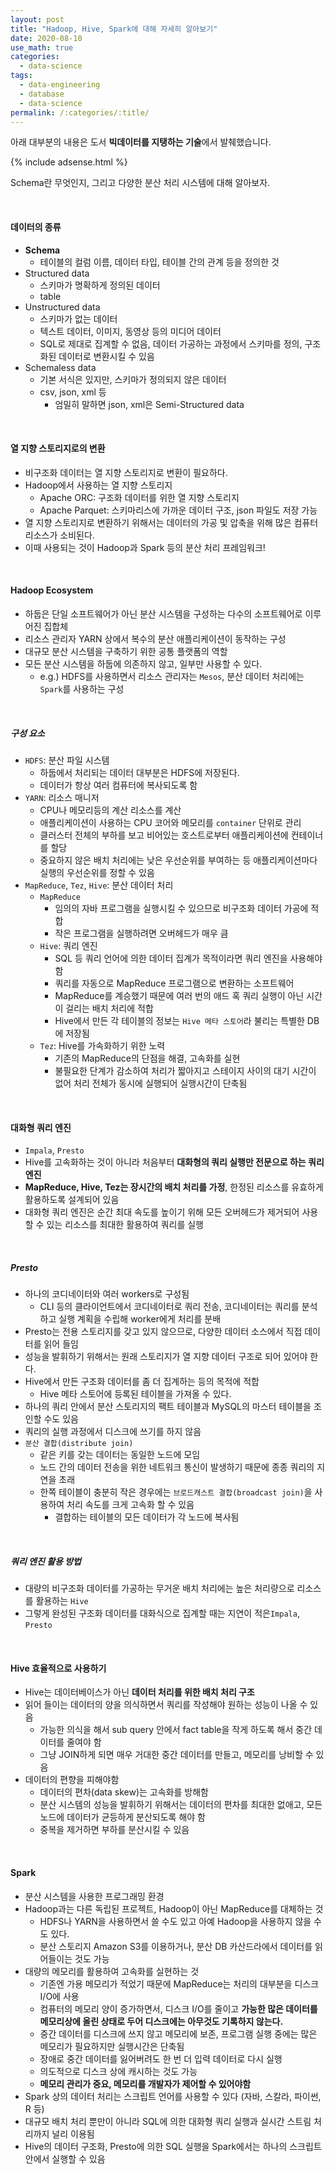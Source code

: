 ```yaml
---
layout: post
title: "Hadoop, Hive, Spark에 대해 자세히 알아보기"
date: 2020-08-10
use_math: true
categories:
  - data-science
tags:
  - data-engineering
  - database
  - data-science
permalink: /:categories/:title/
---
```


아래 대부분의 내용은 도서 **빅데이터를 지탱하는 기술**에서 발췌했습니다.

{% include adsense.html %}

Schema란 무엇인지, 그리고 다양한 분산 처리 시스템에 대해 알아보자.

<br/>

#### 데이터의 종류
- **Schema**
  - 테이블의 컬럼 이름, 데이터 타입, 테이블 간의 관계 등을 정의한 것
- Structured data
  - 스키마가 명확하게 정의된 데이터
  - table
- Unstructured data
  - 스키마가 없는 데이터
  - 텍스트 데이터, 이미지, 동영상 등의 미디어 데이터
  - SQL로 제대로 집계할 수 없음, 데이터 가공하는 과정에서 스키마를 정의, 구조화된 데이터로 변환시킬 수 있음
- Schemaless data
  - 기본 서식은 있지만, 스키마가 정의되지 않은 데이터
  - csv, json, xml 등
    - 엄밀히 말하면 json, xml은 Semi-Structured data

<br/>

#### 열 지향 스토리지로의 변환
- 비구조화 데이터는 열 지향 스토리지로 변환이 필요하다.
- Hadoop에서 사용하는 열 지향 스토리지
  - Apache ORC: 구조화 데이터를 위한 열 지향 스토리지
  - Apache Parquet: 스키마리스에 가까운 데이터 구조, json 파일도 저장 가능
- 열 지향 스토리지로 변환하기 위해서는 데이터의 가공 및 압축을 위해 많은 컴퓨터 리소스가 소비된다.
- 이때 사용되는 것이 Hadoop과 Spark 등의 분산 처리 프레임워크!

<br/>

#### Hadoop Ecosystem
- 하둡은 단일 소프트웨어가 아닌 분산 시스템을 구성하는 다수의 소프트웨어로 이루어진 집합체
- 리소스 관리자 YARN 상에서 복수의 분산 애플리케이션이 동작하는 구성
- 대규모 분산 시스템을 구축하기 위한 공통 플랫폼의 역할
- 모든 분산 시스템을 하둡에 의존하지 않고, 일부만 사용할 수 있다.
  - e.g.) HDFS를 사용하면서 리소스 관리자는 `Mesos`, 분산 데이터 처리에는 `Spark`를 사용하는 구성

<br/>

##### 구성 요소
- `HDFS`: 분산 파일 시스템
  - 하둡에서 처리되는 데이터 대부분은 HDFS에 저장된다.
  - 데이터가 항상 여러 컴퓨터에 복사되도록 함
- `YARN`: 리소스 매니저
  - CPU나 메모리등의 계산 리소스를 계산
  - 애플리케이션이 사용하는 CPU 코어와 메모리를 `container` 단위로 관리
  - 클러스터 전체의 부하를 보고 비어있는 호스트로부터 애플리케이션에 컨테이너를 할당
  - 중요하지 않은 배치 처리에는 낮은 우선순위를 부여하는 등 애플리케이션마다 실행의 우선순위를 정할 수 있음
- `MapReduce`, `Tez`, `Hive`: 분산 데이터 처리
  - `MapReduce`
    - 임의의 자바 프로그램을 실행시킬 수 있으므로 비구조화 데이터 가공에 적합
    - 작은 프로그램을 실행하려면 오버헤드가 매우 큼
  - `Hive`: 쿼리 엔진
    - SQL 등 쿼리 언어에 의한 데이터 집계가 목적이라면 쿼리 엔진을 사용해야 함
    - 쿼리를 자동으로 MapReduce 프로그램으로 변환하는 소프트웨어
    - MapReduce를 계승했기 때문에 여러 번의 애드 혹 쿼리 실행이 아닌 시간이 걸리는 배치 처리에 적합
    - Hive에서 만든 각 테이블의 정보는 `Hive 메타 스토어`라 불리는 특별한 DB에 저장됨
  - `Tez`: Hive를 가속화하기 위한 노력
    - 기존의 MapReduce의 단점을 해결, 고속화를 실현
    - 불필요한 단계가 감소하여 처리가 짧아지고 스테이지 사이의 대기 시간이 없어 처리 전체가 동시에 실행되어 실행시간이 단축됨

<br/>

#### 대화형 쿼리 엔진
- `Impala`, `Presto`
- Hive를 고속화하는 것이 아니라 처음부터 **대화형의 쿼리 실행만 전문으로 하는 쿼리 엔진**
- **MapReduce, Hive, Tez는 장시간의 배치 처리를 가정**, 한정된 리소스를 유효하게 활용하도록 설계되어 있음
- 대화형 쿼리 엔진은 순간 최대 속도를 높이기 위해 모든 오버헤드가 제거되어 사용할 수 있는 리소스를 최대한 활용하여 쿼리를 실행

<br/>

##### Presto
- 하나의 코디네이터와 여러 workers로 구성됨
  - CLI 등의 클라이언트에서 코디네이터로 쿼리 전송, 코디네이터는 쿼리를 분석하고 실행 계획을 수립해 worker에게 처리를 분배
- Presto는 전용 스토리지를 갖고 있지 않으므로, 다양한 데이터 소스에서 직접 데이터를 읽어 들임
- 성능을 발휘하기 위해서는 원래 스토리지가 열 지향 데이터 구조로 되어 있어야 한다.
- Hive에서 만든 구조화 데이터를 좀 더 집계하는 등의 목적에 적합
  - Hive 메타 스토어에 등록된 테이블을 가져올 수 있다.
- 하나의 쿼리 안에서 분산 스토리지의 팩트 테이블과 MySQL의 마스터 테이블을 조인할 수도 있음
- 쿼리의 실행 과정에서 디스크에 쓰기를 하지 않음
- `분산 결합(distribute join)`
  - 같은 키를 갖는 데이터는 동일한 노드에 모임
  - 노드 간의 데이터 전송을 위한 네트워크 통신이 발생하기 때문에 종종 쿼리의 지연을 초래
  - 한쪽 테이블이 충분히 작은 경우에는 `브로드캐스트 결합(broadcast join)`을 사용하여 처리 속도를 크게 고속화 할 수 있음
    - 결합하는 테이블의 모든 데이터가 각 노드에 복사됨

<br/>

##### 쿼리 엔진 활용 방법
- 대량의 비구조화 데이터를 가공하는 무거운 배치 처리에는 높은 처리량으로 리소스를 활용하는 `Hive`
- 그렇게 완성된 구조화 데이터를 대화식으로 집계할 때는 지연이 적은`Impala`, `Presto`

<br/>

#### Hive 효율적으로 사용하기
- Hive는 데이터베이스가 아닌 **데이터 처리를 위한 배치 처리 구조**
- 읽어 들이는 데이터의 양을 의식하면서 쿼리를 작성해야 원하는 성능이 나올 수 있음
  - 가능한 의식을 해서 sub query 안에서 fact table을 작게 하도록 해서 중간 데이터를 줄여야 함
  - 그냥 JOIN하게 되면 매우 거대한 중간 데이터를 만들고, 메모리를 낭비할 수 있음
- 데이터의 편향을 피해야함
  - 데이터의 편차(data skew)는 고속화를 방해함
  - 분산 시스템의 성능을 발휘하기 위해서는 데이터의 편차를 최대한 없애고, 모든 노드에 데이터가 균등하게 분산되도록 해야 함
  - 중복을 제거하면 부하를 분산시킬 수 있음

<br/>

#### Spark
- 분산 시스템을 사용한 프로그래밍 환경
- Hadoop과는 다른 독립된 프로젝트, Hadoop이 아닌 MapReduce를 대체하는 것
  - HDFS나 YARN을 사용하면서 쓸 수도 있고 아예 Hadoop을 사용하지 않을 수도 있다.
  - 분산 스토리지 Amazon S3를 이용하거나, 분산 DB 카산드라에서 데이터를 읽어들이는 것도 가능
- 대량의 메모리를 활용하여 고속화를 실현하는 것
  - 기존엔 가용 메모리가 적었기 때문에 MapReduce는 처리의 대부분을 디스크 I/O에 사용
  - 컴퓨터의 메모리 양이 증가하면서, 디스크 I/O를 줄이고 **가능한 많은 데이터를 메모리상에 올린 상태로 두어 디스크에는 아무것도 기록하지 않는다.**
  - 중간 데이터를 디스크에 쓰지 않고 메모리에 보존, 프로그램 실행 중에는 많은 메모리가 필요하지만 실행시간은 단축됨
  - 장애로 중간 데이터를 잃어버려도 한 번 더 입력 데이터로 다시 실행
  - 의도적으로 디스크 상에 캐시하는 것도 가능
  - **메모리 관리가 중요, 메모리를 개발자가 제어할 수 있어야함**
- Spark 상의 데이터 처리는 스크립트 언어를 사용할 수 있다 (자바, 스칼라, 파이썬, R 등)
- 대규모 배치 처리 뿐만이 아니라 SQL에 의한 대화형 쿼리 실행과 실시간 스트림 처리까지 널리 이용됨
- Hive의 데이터 구조화, Presto에 의한 SQL 실행을 Spark에서는 하나의 스크립트 안에서 실행할 수 있음
